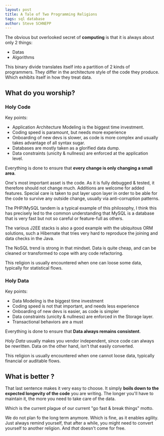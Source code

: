 ```yaml
---
layout: post
title: A Tale of Two Programming Religions
tags: sql database
author: Steve SCHNEPP
---
```


The obvious but overlooked secret of **computing** is that it
is always about only 2 things:

* Datas
* Algorithms

This binary divide translates itself into a partition of 2 kinds of
programmers. They differ in the architecture style of the code they produce.
Which exhibits itself in how they treat data.

## What do you worship?

### Holy Code

Key points:

* Application Architecture Modeling is the biggest time investment.
* Coding speed is paramount, but needs more experience
* Onboarding of new devs is slower, as code is more complex and usually takes advantage of all syntax sugar.
* Databases are mostly taken as a glorified data dump.
* Data constraints (unicity &amp; nullness) are enforced at the application
level.

Everything is done to ensure that **every change is only changing a small area**.

One's most important asset is the code. As it is fully debugged & tested, it
therefore should not change much. Additions are welcome for added features.
Special care is taken to put layer upon layer in order to be able for the code
to survive any outside change, usually via anti-corruption patterns.

The PHP/MySQL tandem is a typical example of this philosophy, I think this
has precisely led to the common understanding that MySQL is a database that is
very fast but not so careful or feature-full as others.

The various J2EE stacks is also a good example with the ubiquitous ORM
solutions, such a Hibernate that tries very hard to reproduce the joining and
data checks in the Java.

The NoSQL trend is strong in that mindset. Data is quite cheap, and can
be cleaned or transformed to cope with any code refactoring.

This religion is usually encountered when one can loose some data, typically
for statistical flows.

### Holy Data

Key points:

* Data Modeling is the biggest time investment
* Coding speed is not that important, and needs less experience
* Onboarding of new devs is easier, as code is simpler
* Data constraints (unicity & nullness) are enforced in the Storage layer.
* Transactional behaviors are a must

Everything is done to ensure that **Data always remains consistent**.

*Holy Data* usually makes you vendor independent, since code can always be
rewritten. Data on the other hand, isn't that easily converted.

This religion is usually encountered when one cannot loose data, typically
financial or auditable flows.

## What is better ?

That last sentence makes it very easy to choose. It simply **boils down to
the expected longevity of the code** you are writing. The longer you'll have 
to maintain it, the more you need to take care of the data. 

Which is the current plague of our current "go fast & break things" motto.

We do not plan fo the long term anymore. Which is fine, as it enables agility.
Just always remind yourself, that after a while, you might need to convert
yourself to another religion. And *that* doesn't come for free.
